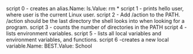 script 0 - creates an alias.Name: ls.Value: rm *
script 1 - prints hello user, where user is the current Linux user.
script 2 - Add /action to the PATH. /action should be the last directory the shell looks into when looking for a program.
script 3 - counts the number of directories in the PATH
script 4 - lists environment variables.
script 5 - lists all local variables and environment variables, and functions.
script 6 -creates a new local variable.Name: BEST.Value: School
